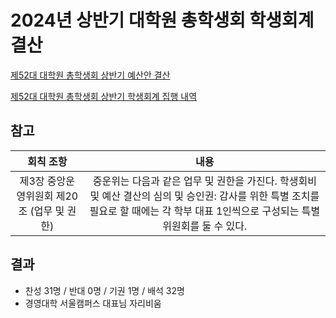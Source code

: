 2024년 상반기 대학원 총학생회 학생회계 결산
===

[제52대 대학원 총학생회 상반기 예산안 결산](https://docs.google.com/spreadsheets/d/1o3oFKOjqZYaTNjbaZrCC7zOdn8RnNZFy-dpExD7AvF0/edit?usp=sharing) <br/>

[제52대 대학원 총학생회 상반기 학생회계 집행 내역](https://docs.google.com/spreadsheets/d/1_tFwLdUqvrr5J8ykWm-w5d3v1v6Q5pMQIwz_dg2FPP8/edit?usp=sharing) <br/>

## 참고
|  회칙 조항  |  내용 |
|:---:|:---:|
| 제3장 중앙운영위원회 제20조 (업무 및 권한) | 중운위는 다음과 같은 업무 및 권한을 가진다. 학생회비 및 예산 결산의 심의 및 승인권: 감사를 위한 특별 조치를 필요로 할 때에는 각 학부 대표 1인씩으로 구성되는 특별위원회를 둘 수 있다. |


## 결과
- 찬성 31명 / 반대 0명 / 기권 1명 / 배석 32명
- 경영대학 서울캠퍼스 대표님 자리비움
